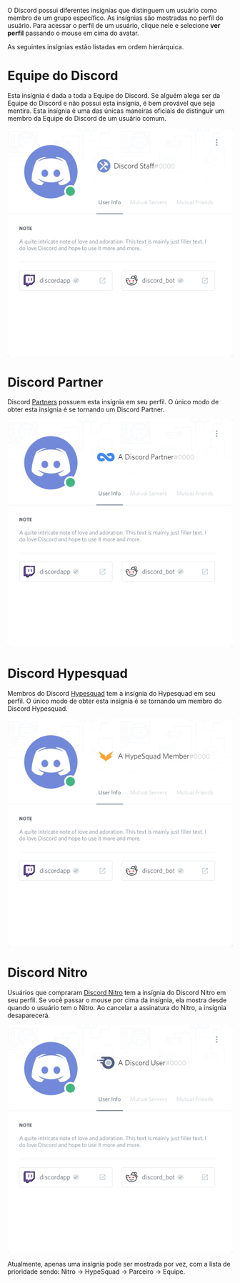 <!-- TITLE: Insígnias -->
<!-- SUBTITLE: Insígnias do Discord -->
 
O Discord possui diferentes insígnias que distinguem um usuário como membro de um grupo específico. As insígnias são mostradas no perfil do usuário. Para acessar o perfil de um usuário, clique nele e selecione **ver perfil** passando o mouse em cima do avatar.
 
As seguintes insígnias estão listadas em ordem hierárquica.
# Equipe do Discord
Esta insígnia é dada a toda a Equipe do Discord. Se alguém alega ser da Equipe do Discord e não possui esta insígnia, é bem provável que seja mentira. Esta insígnia é uma das únicas maneiras oficiais de distinguir um membro da Equipe do Discord de um usuário comum.
 
![Staffbadge](/uploads/badges/staffbadge.png "Staffbadge")
 
# Discord Partner
Discord [Partners](/pt/parceiro) possuem esta insígnia em seu perfil. O único modo de obter esta insígnia é se tornando um Discord Partner. 
 
![Partnerbadge](/uploads/badges/partnerbadge.png "Partnerbadge")
# Discord Hypesquad
Membros do Discord [Hypesquad](/hypesquad) tem a insígnia do Hypesquad em seu perfil. O único modo de obter esta insígnia é se tornando um membro do Discord Hypesquad.
 
![Hypesquadbadge](/uploads/badges/hypesquadbadge.png "Hypesquadbadge")
# Discord Nitro
Usuários que compraram [Discord Nitro](/pt/nitro) tem a insígnia do Discord Nitro em seu perfil. Se você passar o mouse por cima da insígnia, ela mostra desde quando o usuário tem o Nitro. Ao cancelar a assinatura do Nitro, a insígnia desaparecerá.
 
![Nitrobadge](/uploads/badges/nitrobadge.png "Nitrobadge")
 
Atualmente, apenas uma insígnia pode ser mostrada por vez, com a lista de prioridade sendo: Nitro -> HypeSquad -> Parceiro -> Equipe.